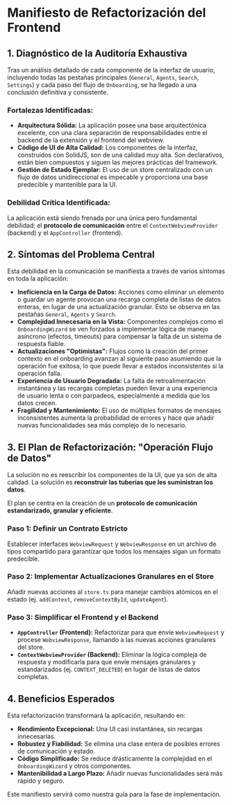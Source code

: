 # Manifiesto de Refactorización del Frontend

## 1. Diagnóstico de la Auditoría Exhaustiva

Tras un análisis detallado de cada componente de la interfaz de usuario, incluyendo todas las pestañas principales (`General`, `Agents`, `Search`, `Settings`) y cada paso del flujo de `Onboarding`, se ha llegado a una conclusión definitiva y consistente.

### Fortalezas Identificadas:
*   **Arquitectura Sólida:** La aplicación posee una base arquitectónica excelente, con una clara separación de responsabilidades entre el backend de la extensión y el frontend del webview.
*   **Código de UI de Alta Calidad:** Los componentes de la interfaz, construidos con SolidJS, son de una calidad muy alta. Son declarativos, están bien compuestos y siguen las mejores prácticas del framework.
*   **Gestión de Estado Ejemplar:** El uso de un store centralizado con un flujo de datos unidireccional es impecable y proporciona una base predecible y mantenible para la UI.

### Debilidad Crítica Identificada:
La aplicación está siendo frenada por una única pero fundamental debilidad: el **protocolo de comunicación** entre el `ContextWebviewProvider` (backend) y el `AppController` (frontend).

## 2. Síntomas del Problema Central

Esta debilidad en la comunicación se manifiesta a través de varios síntomas en toda la aplicación:

*   **Ineficiencia en la Carga de Datos:** Acciones como eliminar un elemento o guardar un agente provocan una recarga completa de listas de datos enteras, en lugar de una actualización granular. Esto se observa en las pestañas `General`, `Agents` y `Search`.
*   **Complejidad Innecesaria en la Vista:** Componentes complejos como el `OnboardingWizard` se ven forzados a implementar lógica de manejo asíncrono (efectos, timeouts) para compensar la falta de un sistema de respuesta fiable.
*   **Actualizaciones "Optimistas":** Flujos como la creación del primer contexto en el onboarding avanzan al siguiente paso asumiendo que la operación fue exitosa, lo que puede llevar a estados inconsistentes si la operación falla.
*   **Experiencia de Usuario Degradada:** La falta de retroalimentación instantánea y las recargas completas pueden llevar a una experiencia de usuario lenta o con parpadeos, especialmente a medida que los datos crecen.
*   **Fragilidad y Mantenimiento:** El uso de múltiples formatos de mensajes inconsistentes aumenta la probabilidad de errores y hace que añadir nuevas funcionalidades sea más complejo de lo necesario.

## 3. El Plan de Refactorización: "Operación Flujo de Datos"

La solución no es reescribir los componentes de la UI, que ya son de alta calidad. La solución es **reconstruir las tuberías que les suministran los datos**.

El plan se centra en la creación de un **protocolo de comunicación estandarizado, granular y eficiente**.

### Paso 1: Definir un Contrato Estricto
Establecer interfaces `WebviewRequest` y `WebviewResponse` en un archivo de tipos compartido para garantizar que todos los mensajes sigan un formato predecible.

### Paso 2: Implementar Actualizaciones Granulares en el Store
Añadir nuevas acciones al `store.ts` para manejar cambios atómicos en el estado (ej. `addContext`, `removeContextById`, `updateAgent`).

### Paso 3: Simplificar el Frontend y el Backend
*   **`AppController` (Frontend):** Refactorizar para que envíe `WebviewRequest` y procese `WebviewResponse`, llamando a las nuevas acciones granulares del store.
*   **`ContextWebviewProvider` (Backend):** Eliminar la lógica compleja de respuesta y modificarla para que envíe mensajes granulares y estandarizados (ej. `CONTEXT_DELETED`) en lugar de listas de datos completas.

## 4. Beneficios Esperados

Esta refactorización transformará la aplicación, resultando en:

*   **Rendimiento Excepcional:** Una UI casi instantánea, sin recargas innecesarias.
*   **Robustez y Fiabilidad:** Se elimina una clase entera de posibles errores de comunicación y estado.
*   **Código Simplificado:** Se reduce drásticamente la complejidad en el `OnboardingWizard` y otros componentes.
*   **Mantenibilidad a Largo Plazo:** Añadir nuevas funcionalidades será más rápido y seguro.

Este manifiesto servirá como nuestra guía para la fase de implementación.
